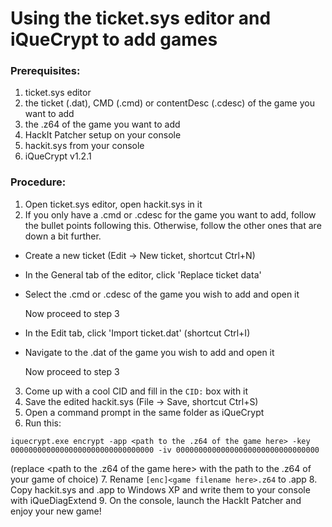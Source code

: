 # Using the ticket.sys editor and iQueCrypt to add games

### Prerequisites:

1. ticket.sys editor
2. the ticket (.dat), CMD (.cmd) or contentDesc (.cdesc) of the game you want to add
3. the .z64 of the game you want to add
4. HackIt Patcher setup on your console
5. hackit.sys from your console
6. iQueCrypt v1.2.1

### Procedure:

1. Open ticket.sys editor, open hackit.sys in it
2. If you only have a .cmd or .cdesc for the game you want to add, follow the bullet points following this. Otherwise, follow the other ones that are down a bit further.
  * Create a new ticket (Edit → New ticket, shortcut Ctrl+N)
  * In the General tab of the editor, click 'Replace ticket data'
  * Select the .cmd or .cdesc of the game you wish to add and open it

    Now proceed to step 3

  * In the Edit tab, click 'Import ticket.dat' (shortcut Ctrl+I)
  * Navigate to the .dat of the game you wish to add and open it

    Now proceed to step 3

3. Come up with a cool CID and fill in the `CID:` box with it
4. Save the edited hackit.sys (File → Save, shortcut Ctrl+S)
5. Open a command prompt in the same folder as iQueCrypt
6. Run this:
```
iquecrypt.exe encrypt -app <path to the .z64 of the game here> -key 00000000000000000000000000000000 -iv 00000000000000000000000000000000
```
(replace <path to the .z64 of the game here> with the path to the .z64 of your game of choice)
7. Rename `[enc]<game filename here>.z64` to <CID from earlier>.app
8. Copy hackit.sys and <CID>.app to Windows XP and write them to your console with iQueDiagExtend
9. On the console, launch the HackIt Patcher and enjoy your new game!
